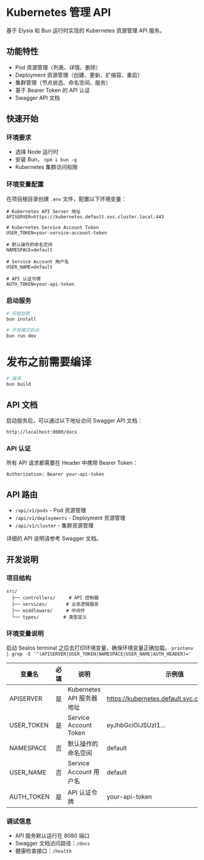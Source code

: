# Kubernetes 管理 API

基于 Elysia 和 Bun 运行时实现的 Kubernetes 资源管理 API 服务。

## 功能特性

- Pod 资源管理（列表、详情、删除）
- Deployment 资源管理（创建、更新、扩缩容、重启）
- 集群管理（节点状态、命名空间、服务）
- 基于 Bearer Token 的 API 认证
- Swagger API 文档

## 快速开始

### 环境要求

- 选择 Node 运行时
- 安装 Bun， `npm i bun -g`
- Kubernetes 集群访问权限

### 环境变量配置

在项目根目录创建 `.env` 文件，配置以下环境变量：

```env
# Kubernetes API Server 地址
APISERVER=https://kubernetes.default.svc.cluster.local:443

# Kubernetes Service Account Token
USER_TOKEN=your-service-account-token

# 默认操作的命名空间
NAMESPACE=default

# Service Account 用户名
USER_NAME=default

# API 认证令牌
AUTH_TOKEN=your-api-token
```

### 启动服务

```bash
# 安装依赖
bun install

# 开发模式启动
bun run dev
```

# 发布之前需要编译
```bash
# 编译
bun build
```

## API 文档

启动服务后，可以通过以下地址访问 Swagger API 文档：

```
http://localhost:8080/docs
```

### API 认证

所有 API 请求都需要在 Header 中携带 Bearer Token：

```http
Authorization: Bearer your-api-token
```

## API 路由

- `/api/v1/pods` - Pod 资源管理
- `/api/v1/deployments` - Deployment 资源管理
- `/api/v1/cluster` - 集群资源管理

详细的 API 说明请参考 Swagger 文档。

## 开发说明

### 项目结构

```
src/
  ├── controllers/     # API 控制器
  ├── services/       # 业务逻辑服务
  ├── middleware/     # 中间件
  └── types/         # 类型定义
```

### 环境变量说明

启动 Sealos terminal 之后去打印环境变量，确保环境变量正确加载。 `printenv | grep -E '^(APISERVER|USER_TOKEN|NAMESPACE|USER_NAME|AUTH_HEADER)='`

| 变量名 | 必填 | 说明 | 示例值 |
|--------|------|------|--------|
| APISERVER | 是 | Kubernetes API 服务器地址 | https://kubernetes.default.svc.cluster.local:443 |
| USER_TOKEN | 是 | Service Account Token | eyJhbGciOiJSUzI1... |
| NAMESPACE | 否 | 默认操作的命名空间 | default |
| USER_NAME | 否 | Service Account 用户名 | default |
| AUTH_TOKEN | 是 | API 认证令牌 | your-api-token |

### 调试信息

- API 服务默认运行在 8080 端口
- Swagger 文档访问路径：`/docs`
- 健康检查接口：`/health`